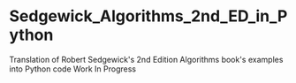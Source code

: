 # Sedgewick_Algorithms_2nd_ED_in_Python
Translation of Robert Sedgewick's 2nd Edition Algorithms book's examples into Python code
Work In Progress
